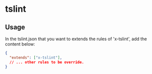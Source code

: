 # tslint

## Usage

In the tslint.json that you want to extends the rules of 'x-tslint', add the content below:

```json
{
  "extends": ["x-tslint"],
  // ... other rules to be override.
}
```
